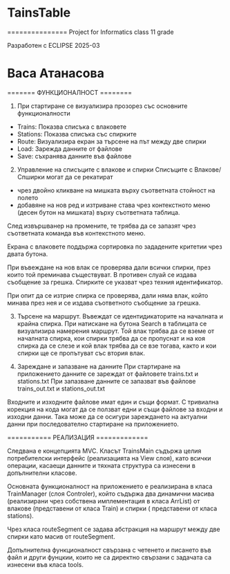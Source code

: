 # TainsTable
===============
Project for Informatics class 11 grade

Разработен с ECLIPSE 2025-03

Васа Атанасова
===============


======= ФУНКЦИОНАЛНОСТ ========

1. При стартиране се визуализира прозорез със основните функционалности
- Trains: Показва списъка с влаковете
- Stations: Показва списъка със спирките
- Route: Визуализира екран за търсене на път между две спирки
- Load: Зарежда данните от файлове
- Save: съхранява данните във файлове

2. Управление на списъците с влакове и спирки
Списъците с Влакове/Спширки могат да се рекатират 
 - чрез двойно кликване на мишката върху съответната стойност на полето
 - добавяне на нов ред и изтриване става чрез контекстното меню (десен бутон на мишката) върху съответната таблица.

След извършванер на промените, те трябва да се запазят чрез съответната команда във контекстното меню.

Екрана с влаковете поддържа сортировка по зададените критетии чрез двата бутона.

При въвеждане на нов влак се проверява дали всички спирки, през които той преминава съществуват.
В противен слуай се издава съобщение за грешка.
Спирките се указват чрез техния идентификатор.


При опит да се изтрие спирка се проверява, дали няма влак, който минава през нея и се 
издава съответното съобщение за грешка.

3. Търсене на маршрут.
Въвеждат се идентидикаторите на началната и крайна спирка. При натискане на бутона Search в 
таблицата се визуализира намерения маршрут. Той влак трябва да се вземе от началната спирка, 
кои спирки трябва да се пропуснат и на коя спирка да се слезе и кой влак трябва да се взе тогава,
както и кои спирки ще се пропътуват със втория влак.

4. Зареждане и запазване на данните
При стартиране на приложението данните се зареждат от файловете trains.txt и stations.txt 
При запазване данните се запазват във файлове trains_out.txt и stations_out.txt 

Входните и изходните файлове имат един и същи формат. 
С тривиална корекция на кода могат да се ползват едни и същи файлове за входни и изходни данни.
Така може да се осигури зареждането на актуални данни при последователно стартиране на приложението.



=========== РЕАЛИЗАЦИЯ =============

Следвана е концепцията MVC.
Класът TrainsMain съдържа целия потребителски интерфейс (реализацията на View слоя), като всички операции, 
касаещи данните и тяхната структура са изнесени в допълнителни класове.

Основната функционалност на приложението е реализирана в класа TrainManager (слоя Controler),
който съдържа два динамични масива (реализирани чрез собствена имплементация в класа ArrList) 
от влакове (представени от класа Train) и спирки ( представени от класа stations).

Чрез класа routeSegment се задава абстракция на маршрут между две спирки като масив от routeSegment.

Допълнителна функционалност свързана с четенето и писането във файл и други фунцкии, които не са директно свързани 
с задачата са изнесени във класа tools.
